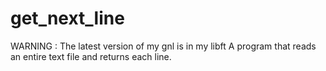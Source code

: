 # get_next_line

WARNING : The latest version of my gnl is in my libft
A program that reads an entire text file and returns each line.

